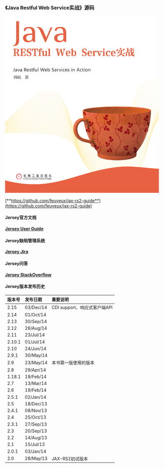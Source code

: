 ### 《Java Restful Web Service实战》源码

![jax-rs-guid.png](cover.png)

[**https://github.com/feuyeux/jax-rs2-guide**](https://github.com/feuyeux/jax-rs2-guide)


#### Jersey官方文档
[**Jersey User Guide**](https://jersey.java.net/documentation/latest/user-guide.html)

#### Jersey缺陷管理系统
[**Jersey Jira**](https://java.net/jira/browse/JERSEY/)

#### Jersey问答
[**Jersey StackOverflow**](http://stackoverflow.com/questions/tagged/jersey)

#### Jersey版本发布历史

| 版本号 | 发布日期  | 重要说明                     |
|:-------|:----------|:-----------------------------|
| 2.15   | 03/Dec/14 | CDI support、响应式客户端API |
| 2.14   | 01/Oct/14 |                              |
| 2.13   | 30/Sep/14 |                              |
| 2.12   | 26/Aug/14 |                              |
| 2.11   | 23/Jul/14 |                              |
| 2.10.1 | 01/Jul/14 |                              |
| 2.10   | 24/Jun/14 |                              |
| 2.9.1  | 30/May/14 |                              |
| 2.9    | 23/May/14 | 本书第一版使用的版本         |
| 2.8    | 29/Apr/14 |                              |
| 1.18.1 | 19/Feb/14 |                              |
| 2.7    | 13/Mar/14 |                              |
| 2.6    | 19/Feb/14 |                              |
| 2.5.1  | 02/Jan/14 |                              |
| 2.5    | 18/Dec/13 |                              |
| 2.4.1  | 08/Nov/13 |                              |
| 2.4    | 25/Oct/13 |                              |
| 2.3.1  | 27/Sep/13 |                              |
| 2.3    | 20/Sep/13 |                              |
| 2.2    | 14/Aug/13 |                              |
| 2.1    | 15/Jul/13 |                              |
| 2.0.1  | 03/Jan/14 |                              |
| 2.0    | 28/May/13 | JAX-RS2初试版本              |
